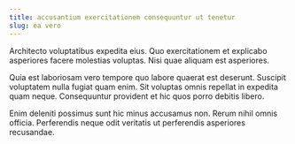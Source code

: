 ```yaml
---
title: accusantium exercitationem consequuntur ut tenetur
slug: ea vero
---
```


Architecto voluptatibus expedita eius. Quo exercitationem et explicabo asperiores facere molestias voluptas. Nisi quae aliquam est asperiores.

Quia est laboriosam vero tempore quo labore quaerat est deserunt. Suscipit voluptatem nulla fugiat quam enim. Sit voluptas omnis repellat in expedita quam neque. Consequuntur provident et hic quos porro debitis libero.

Enim deleniti possimus sunt hic minus accusamus non. Rerum nihil omnis officia. Perferendis neque odit veritatis ut perferendis asperiores recusandae.
